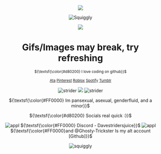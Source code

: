 <div align="center">
<img src="https://files.catbox.moe/1m62rf.gif">

![Squiggly](https://i.ibb.co/99WnzxvK/tumblr-05a9357b87923358fce542937971c0c6-595671df-400.webp)
  
<p align="center">
  <a href="https://github.com/kittinan/spotify-github-profile">
    <img src="https://spotify-github-profile.kittinanx.com/api/view?uid=31374auufhmdwvnklou5a3aykoa4&cover_image=true&theme=novatorem&show_offline=false&background_color=750000&interchange=false&profanity=false&bar_color=b30000&bar_color_cover=false">
  </a>
</p>

# Gifs/Images may break, try refreshing

<sub>${\textsf{\color{#d80200} I love coding on github}}$ 

<sub>[Ata](https://chickenbootyweezer.atabook.org/)
[Pinterest](https://www.pinterest.com/Davestridersjuice/) 
[Roblox](https://www.roblox.com/users/3939267694/profile) 
[Spotify](https://open.spotify.com/user/31374auufhmdwvnklou5a3aykoa4?si=fc4de630f88a49cf) 
[Tumblr](https://www.tumblr.com/davestridersjuice)

![strider](https://i.ibb.co/6cBhqB5C/tumblr-be947ee4868a11c47603ea359cecd70d-fc948f4d-75.webp)
![](https://komarev.com/ghpvc/?username=Davestridersjuice&Style=plastic&label="Because+I+love+him."&color=8B0000) 
![strider](https://i.ibb.co/6cBhqB5C/tumblr-be947ee4868a11c47603ea359cecd70d-fc948f4d-75.webp) 

${\textsf{\color{#FF0000} Im pansexual, asexual, genderfluid, and a minor}}$

${\textsf{\color{#d80200} Socials real quick :}}$ 

![appl](https://i.ibb.co/Bhp06nJ/tumblr-d563e0636285b3919ed8b477d9bbdcac-54f9afa9-75.webp)
${\textsf{\color{#FF0000} Discord - Davestridersjuice}}$
![appl](https://i.ibb.co/Bhp06nJ/tumblr-d563e0636285b3919ed8b477d9bbdcac-54f9afa9-75.webp) </br>
${\textsf{\color{#FF0000}and @Ghosty-Trickster Is my alt account [Github]}}$ 

![squiggly](https://i.ibb.co/99WnzxvK/tumblr-05a9357b87923358fce542937971c0c6-595671df-400.webp)







